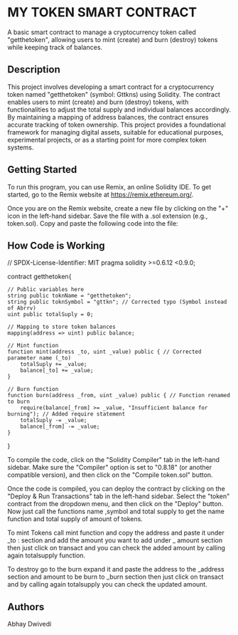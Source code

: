# MY TOKEN SMART CONTRACT

A basic smart contract to manage a cryptocurrency token called "getthetoken", allowing users to mint (create) and burn (destroy) tokens while keeping track of balances.

## Description

This project involves developing a smart contract for a cryptocurrency token named "getthetoken" (symbol: Gttkns) using Solidity. The contract enables users to mint (create) and burn (destroy) tokens, with functionalities to adjust the total supply and individual balances accordingly. By maintaining a mapping of address balances, the contract ensures accurate tracking of token ownership. This project provides a foundational framework for managing digital assets, suitable for educational purposes, experimental projects, or as a starting point for more complex token systems.

## Getting Started
To run this program, you can use Remix, an online Solidity IDE. To get started, go to the Remix website at https://remix.ethereum.org/.

Once you are on the Remix website, create a new file by clicking on the "+" icon in the left-hand sidebar. Save the file with a .sol extension (e.g., token.sol). Copy and paste the following code into the file:

## **How Code is Working**
// SPDX-License-Identifier: MIT
pragma solidity >=0.6.12 <0.9.0;

contract getthetoken{

    // Public variables here
    string public toknName = "getthetoken";
    string public toknSymbol = "gttkn"; // Corrected typo (Symbol instead of Abrrv)
    uint public totalSuply = 0;

    // Mapping to store token balances
    mapping(address => uint) public balance;

    // Mint function
    function mint(address _to, uint _value) public { // Corrected parameter name (_to)
        totalSuply += _value;
        balance[_to] += _value;
    }

    // Burn function
    function burn(address _from, uint _value) public { // Function renamed to burn
        require(balance[_from] >= _value, "Insufficient balance for burning"); // Added require statement
        totalSuply -= _value;
        balance[_from] -= _value;
    }
}


To compile the code, click on the "Solidity Compiler" tab in the left-hand sidebar. Make sure the "Compiler" option is set to "0.8.18" (or another compatible version), and then click on the "Compile token.sol" button.

Once the code is compiled, you can deploy the contract by clicking on the "Deploy & Run Transactions" tab in the left-hand sidebar. Select the "token" contract from the dropdown menu, and then click on the "Deploy" button.
Now just call the functions name ,symbol and total supply to get the name function and total supply of amount of tokens.

To mint Tokens call mint function and copy the address and paste it under _to : section and add the amount you want to add under _ amount section then just click on transact and you can check the added amount by calling again totalsupply function.

To destroy go to the burn expand it and paste the address to the _address section and amount to be burn to _burn section then just click on transact and by calling again totalsupply you can check the updated amount.




## **Authors**

Abhay Dwivedi

